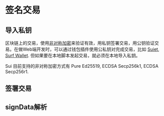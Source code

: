 # 签名交易

## 导入私钥

区块链上的交易，使用[非对称加密](https://zh.wikipedia.org/zh-sg/%E5%85%AC%E5%BC%80%E5%AF%86%E9%92%A5%E5%8A%A0%E5%AF%86)来验证有效，用私钥签署交易，用公钥验证交易。在做Web端开发时，可以通过钱包插件使用公私钥对完成交易，比如 [Suiet](https://kit.suiet.app/docs/tutorial/connect-dapp-with-wallets), [Surf Wallet](https://github.com/surflabs/surf-extension#surf-wallet). 但如果要在本地脚本发起交易，就必须在本地导入私钥。

Sui 目前支持的非对称加密方式有 Pure Ed25519, ECDSA Secp256k1, ECDSA Secp256r1. 

## 签署交易


## signData解析

